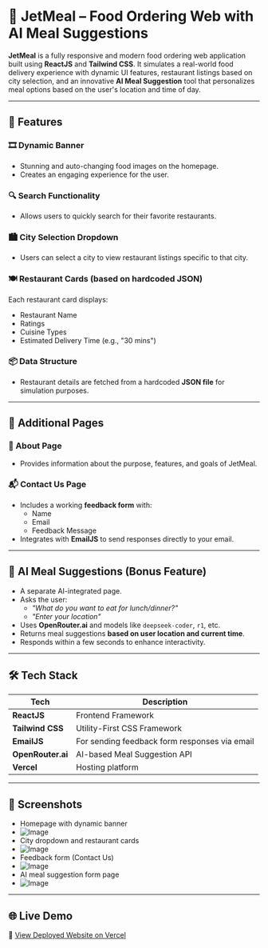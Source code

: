 # 🍱 JetMeal – Food Ordering Web  with AI Meal Suggestions

**JetMeal** is a fully responsive and modern food ordering web application built using **ReactJS** and **Tailwind CSS**. It simulates a real-world food delivery experience with dynamic UI features, restaurant listings based on city selection, and an innovative **AI Meal Suggestion** tool that personalizes meal options based on the user's location and time of day.

---

## 🚀 Features

### 🎞️ Dynamic Banner
- Stunning and auto-changing food images on the homepage.
- Creates an engaging experience for the user.

### 🔍 Search Functionality
- Allows users to quickly search for their favorite restaurants.

### 🏙️ City Selection Dropdown
- Users can select a city to view restaurant listings specific to that city.

### 🍽️ Restaurant Cards (based on hardcoded JSON)
Each restaurant card displays:
- Restaurant Name
- Ratings
- Cuisine Types
- Estimated Delivery Time (e.g., "30 mins")

### 📦 Data Structure
- Restaurant details are fetched from a hardcoded **JSON file** for simulation purposes.

---

## 📄 Additional Pages

### 🧾 About Page
- Provides information about the purpose, features, and goals of JetMeal.

### 📬 Contact Us Page
- Includes a working **feedback form** with:
  - Name
  - Email
  - Feedback Message
- Integrates with **EmailJS** to send responses directly to your email.

---

## 🤖 AI Meal Suggestions (Bonus Feature)
- A separate AI-integrated page.
- Asks the user:
  - *"What do you want to eat for lunch/dinner?"*
  - *"Enter your location"*
- Uses **OpenRouter.ai** and models like `deepseek-coder`, `r1`, etc.
- Returns meal suggestions **based on user location and current time**.
- Responds within a few seconds to enhance interactivity.

---

## 🛠️ Tech Stack

| Tech             | Description                        |
|------------------|------------------------------------|
| **ReactJS**      | Frontend Framework                 |
| **Tailwind CSS** | Utility-First CSS Framework        |
| **EmailJS**      | For sending feedback form responses via email |
| **OpenRouter.ai**| AI-based Meal Suggestion API       |
| **Vercel**       | Hosting platform                   |

---

## 📸 Screenshots 

- Homepage with dynamic banner
- ![Image](https://github.com/user-attachments/assets/8c441fe3-5db1-468b-811c-efed56f0cb27)
- City dropdown and restaurant cards
- ![Image](https://github.com/user-attachments/assets/684c6a37-5e41-4730-aa42-b1f5eeaf6833)
- Feedback form (Contact Us)
- ![Image](https://github.com/user-attachments/assets/52eb3e19-c02e-40dd-bcaf-d41121fab7bf)
- AI meal suggestion form page
- ![Image](https://github.com/user-attachments/assets/bddc797a-672f-43c6-8585-987addee56ac)
  
---
## 🌐 Live Demo

🔗 [View Deployed Website on Vercel](https://jet-meal-wlap.vercel.app/)

